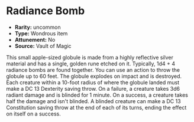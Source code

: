 
# Radiance Bomb

* **Rarity:** uncommon
* **Type:** Wondrous item
* **Attunement:** No
* **Source:** Vault of Magic


This small apple-sized globule is made from a highly reflective silver material and has a single, golden rune etched on it. Typically, 1d4 + 4 radiance bombs are found together. You can use an action to throw the globule up to 60 feet. The globule explodes on impact and is destroyed. Each creature within a 10-foot radius of where the globule landed must make a DC 13 Dexterity saving throw. On a failure, a creature takes 3d6 radiant damage and is blinded for 1 minute. On a success, a creature takes half the damage and isn't blinded. A blinded creature can make a DC 13 Constitution saving throw at the end of each of its turns, ending the effect on itself on a success.
